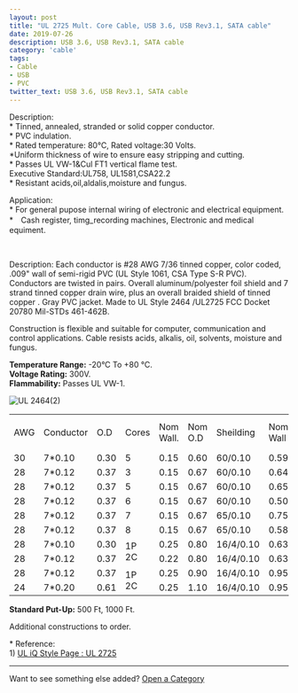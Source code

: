 ```yaml
---
layout: post
title: "UL 2725 Mult. Core Cable, USB 3.6, USB Rev3.1, SATA cable"
date: 2019-07-26
description: USB 3.6, USB Rev3.1, SATA cable
category: 'cable'
tags:
- Cable
- USB
- PVC
twitter_text: USB 3.6, USB Rev3.1, SATA cable
---
```


  <p>Description:<br />
* Tinned, annealed, stranded or solid copper conductor.<br />
* PVC indulation.<br />
* Rated temperature: 80℃, Rated voltage:30 Volts.<br />
*Uniform thickness of wire to ensure easy stripping and cutting.<br />
* Passes UL VW-1&amp;Cul FT1 vertical flame test.<br />
Executive Standard:UL758, UL1581,CSA22.2 <br />
* Resistant acids,oil,aldalis,moisture and fungus. </p>
  <p>Application:<br />
    * For general pupose internal wiring of electronic and electrical equipment. <br />
    *　Cash register, timg_recording machines, Electronic and medical equiment. </p>
  <p>&nbsp;</p>
  <p>Description: Each conductor is #28 AWG 7/36 tinned copper, color coded, .009&quot; wall of semi-rigid PVC (UL Style 1061, CSA Type S-R PVC). Conductors are twisted in pairs. Overall aluminum/polyester foil shield and 7 strand tinned copper drain wire, plus an overall braided shield of tinned copper . Gray PVC jacket. Made to UL Style 2464 /UL2725 FCC Docket 20780 Mil-STDs 461-462B.</p>
  <p>Construction is flexible and suitable for computer, communication and control applications. Cable resists acids, alkalis, oil, solvents, moisture and fungus.</p>
  <p><strong>Temperature Range:</strong> -20°C To +80 °C.<br />
      <strong>Voltage Rating:</strong> 300V.<br />
      <strong>Flammability:</strong> Passes UL VW-1.</p>
  <p><img src="{{ site.url }}/assets/images/ul2464-2.jpg" alt="UL 2464(2)" class="img-responsive"/></p>
<div class="table-responsive">  
<table  class="table table-bordered table-hover table-condensed">
        <tbody>
          <tr>
            <td> AWG </td>
            <td> Conductor </td>
            <td> O.D </td>
            <td>Cores</td>
            <td> Nom Wall.  </td>
            <td> Nom O.D  </td>
            <td> Sheilding </td>
            <td> Nom. Wall  </td>
            <td> Nom O.D (Ref)  </td>
            <td> Ω </td>
          </tr>
          <tr>
            <td>30</td>
            <td>7*0.10 </td>
            <td> 0.30 </td>
            <td> 5 </td>
            <td> 0.15 </td>
            <td> 0.60 </td>
            <td> 60/0.10 
            </td>
            <td> 0.59 </td>
            <td> 3.0 </td>
            <td> 376.96 </td>
          </tr>
          <tr>
            <td> 28 </td>
            <td> 7*0.12 </td>
            <td> 0.37 </td>
            <td> 3 </td>
            <td> 0.15 </td>
            <td> 0.67 </td>
            <td>60/0.10</td>
            <td> 0.64 </td>
            <td> 3.0 </td>
            <td> 232 </td>
          </tr>
          <tr>
            <td> 28 </td>
            <td> 7*0.12 </td>
            <td> 0.37 </td>
            <td> 5 </td>
            <td> 0.15 </td>
            <td> 0.67 </td>
            <td>60/0.10</td>
            <td> 0.65 </td>
            <td> 3.4 </td>
            <td> 232 </td>
          </tr>
          <tr>
            <td> 28 </td>
            <td> 7*0.12 </td>
            <td> 0.37 </td>
            <td> 6 </td>
            <td> 0.15 </td>
            <td> 0.67 </td>
            <td>60/0.10</td>
            <td> 0.50 </td>
            <td> 3.4 </td>
            <td> 232 </td>
          </tr>
          <tr>
            <td> 28 </td>
            <td> 7*0.12 </td>
            <td> 0.37 </td>
            <td> 7 </td>
            <td> 0.15 </td>
            <td> 0.67 </td>
            <td>65/0.10</td>
            <td> 0.75 </td>
            <td> 3.8 </td>
            <td> 232 </td>
          </tr>
          <tr>
            <td> 28 </td>
            <td> 7*0.12 </td>
            <td> 0.37 </td>
            <td> 8 </td>
            <td> 0.15 </td>
            <td> 0.67 </td>
            <td>65/0.10</td>
            <td> 0.58 </td>
            <td> 3.8 </td>
            <td> 232 </td>
          </tr>
          <tr>
            <td> 28 </td>
            <td> 7*0.10 </td>
            <td> 0.30 </td>
            <td rowspan="2"> 1P<br />
              2C             </td>
            <td> 0.25 </td>
            <td> 0.80 </td>
            <td> 16/4/0.10 </td>
            <td> 0.63</td>
            <td> 3.0</td>
            <td> 232 </td>
          </tr>
          <tr>
            <td> 28 </td>
            <td> 7*0.12 </td>
            <td> 0.37 </td>
            <td> 0.22 </td>
            <td> 0.80 </td>
            <td>16/4/0.10</td>
            <td>0.63 </td>
            <td>3.0 </td>
            <td> 232 </td>
          </tr>
          <tr>
            <td> 28 </td>
            <td> 7*0.12 </td>
            <td> 0.37 </td>
            <td rowspan="2"> 1P<br />
              2C</td>
            <td> 0.25 </td>
            <td> 0.90 </td>
            <td> 16/4/0.10 </td>
            <td> 0.95</td>
            <td> 4.7 </td>
            <td> 232 </td>
          </tr>
          <tr>
            <td> 24 </td>
            <td> 7*0.20 </td>
            <td> 0.61 </td>
            <td> 0.25 </td>
            <td> 1.10 </td>
            <td>16/4/0.10</td>
            <td>0.95</td>
            <td>4.7</td>
            <td> 93.25 </td>
          </tr>
        </tbody>
    </table>
</div>	
<p><strong>Standard Put-Up:</strong> 500 Ft, 1000 Ft.</p>
<p>Additional constructions to order.</p>
<p>* Reference: <br />
  1) <a href="http://iq.ul.com/awm/stylepage.aspx?Style=2725" target="_blank">UL iQ Style Page : UL 2725 </a></p>

-----

Want to see something else added? <a href="http://hingtak.com">Open a Category</a>


